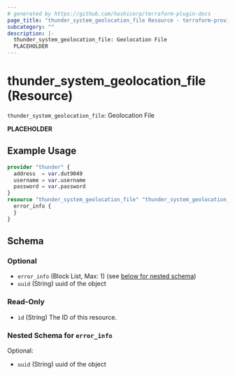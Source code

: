 ```yaml
---
# generated by https://github.com/hashicorp/terraform-plugin-docs
page_title: "thunder_system_geolocation_file Resource - terraform-provider-thunder"
subcategory: ""
description: |-
  thunder_system_geolocation_file: Geolocation File
  PLACEHOLDER
---
```


# thunder_system_geolocation_file (Resource)

`thunder_system_geolocation_file`: Geolocation File

__PLACEHOLDER__

## Example Usage

```terraform
provider "thunder" {
  address  = var.dut9049
  username = var.username
  password = var.password
}
resource "thunder_system_geolocation_file" "thunder_system_geolocation_file" {
  error_info {
  }
}
```

<!-- schema generated by tfplugindocs -->
## Schema

### Optional

- `error_info` (Block List, Max: 1) (see [below for nested schema](#nestedblock--error_info))
- `uuid` (String) uuid of the object

### Read-Only

- `id` (String) The ID of this resource.

<a id="nestedblock--error_info"></a>
### Nested Schema for `error_info`

Optional:

- `uuid` (String) uuid of the object


